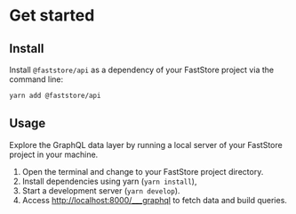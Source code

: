 # Get started

## Install

Install `@faststore/api` as a dependency of your FastStore project via the command line:

```bash npm2yarn
yarn add @faststore/api
```

## Usage

Explore the GraphQL data layer by running a local server of your FastStore project in your machine.

1. Open the terminal and change to your FastStore project directory.
2. Install dependencies using yarn (`yarn install`),
3. Start a development server (`yarn develop`).
4. Access [http://localhost:8000/___graphql](http://localhost:8000/___graphql) to fetch data and build queries.